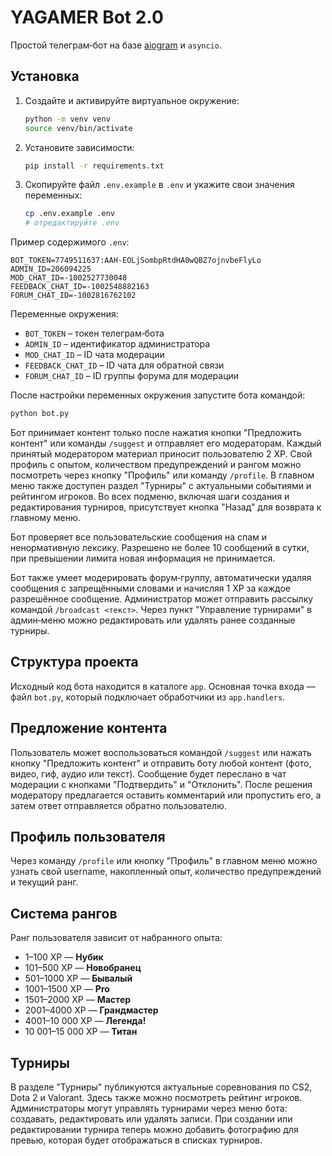 # YAGAMER Bot 2.0

Простой телеграм‑бот на базе [aiogram](https://docs.aiogram.dev/) и `asyncio`.

## Установка

1. Создайте и активируйте виртуальное окружение:
   ```bash
   python -m venv venv
   source venv/bin/activate
   ```
2. Установите зависимости:
   ```bash
   pip install -r requirements.txt
   ```
3. Скопируйте файл `.env.example` в `.env` и укажите свои значения переменных:
   ```bash
   cp .env.example .env
   # отредактируйте .env
   ```

Пример содержимого `.env`:

```env
BOT_TOKEN=7749511637:AAH-EOLjSombpRtdHA0wQBZ7ojnvbeFlyLo
ADMIN_ID=206094225
MOD_CHAT_ID=-1002527730048
FEEDBACK_CHAT_ID=-1002548882163
FORUM_CHAT_ID=-1002816762102
```

Переменные окружения:

- `BOT_TOKEN` – токен телеграм‑бота
- `ADMIN_ID` – идентификатор администратора
- `MOD_CHAT_ID` – ID чата модерации
- `FEEDBACK_CHAT_ID` – ID чата для обратной связи
- `FORUM_CHAT_ID` – ID группы форума для модерации

После настройки переменных окружения запустите бота командой:
```bash
python bot.py
```

Бот принимает контент только после нажатия кнопки "Предложить контент" или команды `/suggest` и отправляет его модераторам.
Каждый принятый модератором материал приносит пользователю 2 XP. Свой профиль с опытом, количеством предупреждений и рангом можно посмотреть через кнопку "Профиль" или команду `/profile`.
В главном меню также доступен раздел "Турниры" с актуальными событиями и рейтингом игроков.
Во всех подменю, включая шаги создания и редактирования турниров, присутствует кнопка "Назад" для возврата к главному меню.

Бот проверяет все пользовательские сообщения на спам и ненормативную лексику.
Разрешено не более 10 сообщений в сутки, при превышении лимита новая
информация не принимается.

Бот также умеет модерировать форум‑группу, автоматически удаляя
сообщения с запрещёнными словами и начисляя 1 XP за каждое разрешённое
сообщение. Администратор может отправить рассылку командой
`/broadcast <текст>`.
Через пункт "Управление турнирами" в админ‑меню можно редактировать или удалять ранее созданные турниры.

## Структура проекта

Исходный код бота находится в каталоге `app`.
Основная точка входа — файл `bot.py`, который подключает обработчики из `app.handlers`.

## Предложение контента

Пользователь может воспользоваться командой `/suggest` или нажать кнопку "Предложить контент" и отправить боту любой контент
(фото, видео, гиф, аудио или текст). Сообщение будет переслано в чат модерации с
кнопками "Подтвердить" и "Отклонить". После решения модератору предлагается
оставить комментарий или пропустить его, а затем ответ отправляется обратно
пользователю.

## Профиль пользователя

Через команду `/profile` или кнопку "Профиль" в главном меню можно узнать свой username, накопленный опыт, количество предупреждений и текущий ранг.

## Система рангов

Ранг пользователя зависит от набранного опыта:

- 1–100 XP — **Нубик**
- 101–500 XP — **Новобранец**
- 501–1000 XP — **Бывалый**
- 1001–1500 XP — **Pro**
- 1501–2000 XP — **Мастер**
- 2001–4000 XP — **Грандмастер**
- 4001–10&nbsp;000 XP — **Легенда!**
- 10&nbsp;001–15&nbsp;000 XP — **Титан**

## Турниры

В разделе "Турниры" публикуются актуальные соревнования по CS2, Dota 2 и Valorant. Здесь также можно посмотреть рейтинг игроков.
Администраторы могут управлять турнирами через меню бота: создавать, редактировать или удалять записи.
При создании или редактировании турнира теперь можно добавить фотографию для превью, которая будет отображаться в списках турниров.
